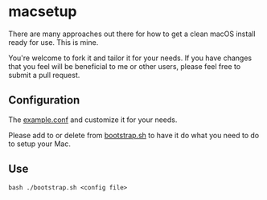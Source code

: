 # macsetup

There are many approaches out there for how to get a clean macOS install ready for use. This is mine.

You're welcome to fork it and tailor it for your needs. If you have changes that you feel will be beneficial to me or other users, please feel free to submit a pull request.

## Configuration

The [example.conf](example.conf) and customize it for your needs.

Please add to or delete from [bootstrap.sh](bootstrap.sh) to have it do what you need to do to setup your Mac.

## Use

```
bash ./bootstrap.sh <config file>
```
